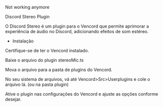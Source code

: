 Not working anymore



Discord Stereo Plugin

O Discord Stereo é um plugin para o Vencord que permite aprimorar a experiência de áudio no Discord, adicionando efeitos de som estéreo.

- Instalação 

Certifique-se de ter o Vencord instalado.

Baixe o arquivo do plugin stereoMic.ts

Mova o arquivo para a pasta de plugins do Vencord.

No seu sistema de arquivos, vá até Vencord>Src>Userplugins e cole o arquivo lá. (ou na pasta plugin)

Ative o plugin nas configurações do Vencord e ajuste as opções conforme desejar.
